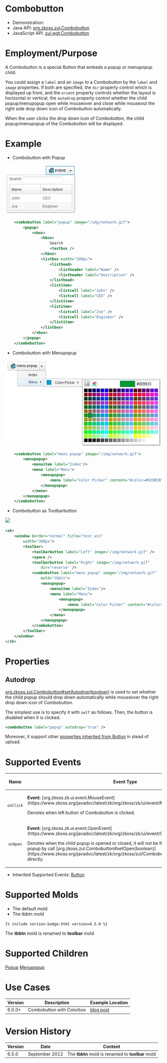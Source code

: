 

# Combobutton

- Demonstration:
- Java API: [org.zkoss.zul.Combobutton](https://www.zkoss.org/javadoc/latest/zk/org/zkoss/zul/Combobutton.html)
- JavaScript API:
  [zul.wgt.Combobutton](https://www.zkoss.org/javadoc/latest/jsdoc/classes/zul.wgt.Combobutton.html)


# Employment/Purpose

A Combobutton is a special Button that embeds a popup or menupopup
child.

You could assign a `label` and an `image` to a Combobutton by the
`label` and `image` properties. If both are specified, the `dir`
property control which is displayed up front, and the `orient` property
controls whether the layout is horizontal or vertical, the `autodrop`
property control whether the child popup/menupopup open while mouseover
and close while mouseout the right side drop down icon of Combobutton
automatically.

When the user clicks the drop down icon of Combobutton, the child
popup/menupopup of the Combobutton will be displayed.

# Example

- Combobutton with Popup

![](/zk_component_ref/images/ZKComRef_Combobutton_with_Popup.jpg)

```xml
    <combobutton label="popup" image="/img/network.gif">
        <popup>
            <vbox>
                <hbox>
                    Search
                    <textbox />
                </hbox>
                <listbox width="200px">
                    <listhead>
                        <listheader label="Name" />
                        <listheader label="Description" />
                    </listhead>
                    <listitem>
                        <listcell label="John" />
                        <listcell label="CEO" />
                    </listitem>
                    <listitem>
                        <listcell label="Joe" />
                        <listcell label="Engineer" />
                    </listitem>
                </listbox>
            </vbox>
        </popup>
    </combobutton>
```

- Combobutton with Menupopup

![](/zk_component_ref/images/ZKComRef_Combobutton_with_Menupopup.jpg)

```xml
    <combobutton label="menu popup" image="/img/network.gif">
        <menupopup>
            <menuitem label="Index"/>
            <menu label="Menu">
                <menupopup>
                    <menu label="Color Picker" content="#color=#029BCB" />
                </menupopup>
            </menu>
        </menupopup>
    </combobutton>
```

- Combobutton as Toolbarbutton

![](/zk_component_ref/images/ZKComRef_Combobutton_ToolbarbuttonMold.png‎)

```xml
<zk>
    <window border="normal" title="test win"
        width="300px">
        <toolbar>
            <toolbarbutton label="Left" image="/img/network.gif" />
            <space />
            <toolbarbutton label="Right" image="/img/network.gif"
                dir="reverse" />
            <combobutton label="menu popup" image="/img/network.gif"
                mold="tbbtn">
                <menupopup>
                    <menuitem label="Index"/>
                    <menu label="Menu">
                        <menupopup>
                            <menu label="Color Picker" content="#color=#029BCB" />
                        </menupopup>
                    </menu>
                </menupopup>
            </combobutton>
        </toolbar>
    </window>
</zk>
```

# Properties

## Autodrop

[org.zkoss.zul.Combobutton#setAutodrop(boolean)](https://www.zkoss.org/javadoc/latest/zk/org/zkoss/zul/Combobutton.html#setAutodrop(boolean))
is used to set whether the child popup should drop down automatically
while mouseover the right drop down icon of Combobutton.

The simplest use is to specify it with `self` as follows. Then, the
button is disabled when it is clicked.

```xml
<combobutton label="popup" autodrop="true" />
```

Moreover, it support other [ properties inherited from Button]({{site.baseurl}}/zk_component_ref/button#Properties)
in stead of upload.

# Supported Events

<table>
<thead>
<tr class="header">
<th><center>
<p>Name</p>
</center></th>
<th><center>
<p>Event Type</p>
</center></th>
</tr>
</thead>
<tbody>
<tr class="odd">
<td><center>
<p><code>onClick</code></p>
</center></td>
<td><p><strong>Event:</strong>
[org.zkoss.zk.ui.event.MouseEvent](https://www.zkoss.org/javadoc/latest/zk/org/zkoss/zk/ui/event/MouseEvent.html)</p>
<p>Denotes when left button of Combobutton is clicked.</p></td>
</tr>
<tr class="even">
<td><center>
<p><code>onOpen</code></p>
</center></td>
<td><p><strong>Event:</strong>
[org.zkoss.zk.ui.event.OpenEvent](https://www.zkoss.org/javadoc/latest/zk/org/zkoss/zk/ui/event/OpenEvent.html)</p>
<p>Denotes when the child popup is opened or closed, it will not be
fired if open or close child popup by call
[org.zkoss.zul.Combobutton#setOpen(boolean)](https://www.zkoss.org/javadoc/latest/zk/org/zkoss/zul/Combobutton.html#setOpen(boolean))
directly.</p></td>
</tr>
</tbody>
</table>

- Inherited Supported Events: [ Button]({{site.baseurl}}/zk_component_ref/button#Supported_Events)

# Supported Molds

- The default mold
- The tbbtn mold

`{% include version-badge.html version=6.5.0 %}`

The **tbbtn** mold is renamed to **toolbar** mold

# Supported Children

[ Popup]({{site.baseurl}}/zk_component_ref/popup) [ Menupopup]({{site.baseurl}}/zk_component_ref/menupopup)

# Use Cases

| Version | Description               | Example Location                                              |
|---------|---------------------------|---------------------------------------------------------------|
| 6.0.0+  | Combobutton with Colorbox | [blog post](http://blog.zkoss.org/index.php/tag/combobutton/) |

# Version History



| Version | Date           | Content                                           |
|---------|----------------|---------------------------------------------------|
| 6.5.0   | September 2012 | The **tbbtn** mold is renamed to **toolbar** mold |


